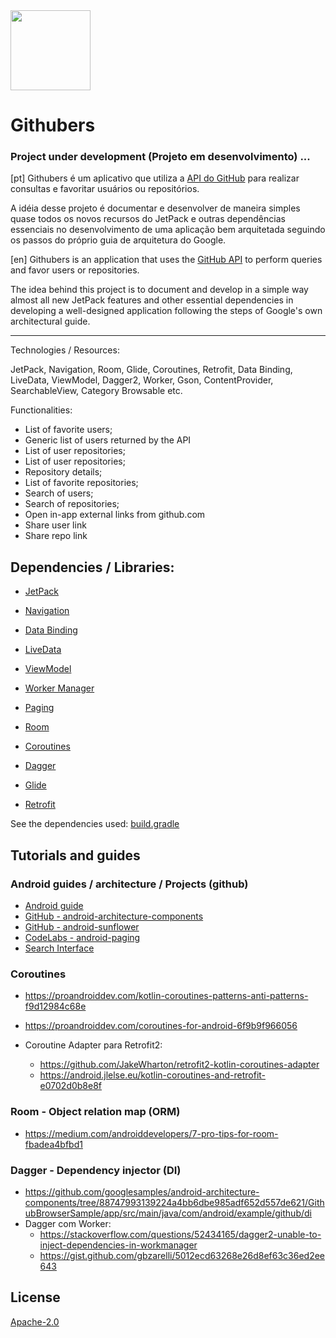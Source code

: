 <img src="https://github.com/helpdeveloper/githubers/blob/master/app/src/main/ic_launcher-web.png" width="128">

# Githubers
 ### Project under development (Projeto em desenvolvimento) ...
 
[pt]
 Githubers é um aplicativo que utiliza a [API do GitHub](https://developer.github.com/v3/) para realizar 
 consultas e favoritar usuários ou repositórios.
   
 A idéia desse projeto é documentar e desenvolver de maneira simples quase todos os novos recursos do JetPack
e outras dependências essenciais no desenvolvimento de uma aplicação bem arquitetada seguindo os passos do 
próprio
guia de arquitetura do Google.

[en]
 Githubers is an application that uses the [GitHub API](https://developer.github.com/v3/) to perform queries 
 and favor users or repositories. 
 
 The idea behind this project is to document and develop in a simple way almost all new JetPack features and 
 other essential dependencies in developing a well-designed application following the steps of Google's own 
 architectural guide. 
 
 ------
 
  Technologies / Resources: 
  
   JetPack, Navigation, Room, Glide, Coroutines, Retrofit, Data Binding, LiveData, ViewModel, Dagger2, Worker, 
   Gson, ContentProvider, SearchableView, Category Browsable etc.
 
 Functionalities: 
   
 - List of favorite users;
 - Generic list of users returned by the API
 - List of user repositories;
 - List of user repositories;
 - Repository details;
 - List of favorite repositories;
 - Search of users;
 - Search of repositories;
 - Open in-app external links from github.com
 - Share user link
 - Share repo link
 
## Dependencies / Libraries:

   - [JetPack](https://developer.android.com/jetpack/docs/guide)
   - [Navigation](https://developer.android.com/topic/libraries/architecture/navigation/)
   - [Data Binding](https://developer.android.com/topic/libraries/data-binding/)
   - [LiveData](https://developer.android.com/topic/libraries/architecture/livedata)
   - [ViewModel](https://developer.android.com/topic/libraries/architecture/viewmodel)
   - [Worker Manager](https://developer.android.com/topic/libraries/architecture/workmanager/)
   - [Paging](https://developer.android.com/topic/libraries/architecture/paging/)
   - [Room](https://developer.android.com/topic/libraries/architecture/room)
   
   - [Coroutines](https://kotlinlang.org/docs/reference/coroutines-overview.html)
   - [Dagger](https://google.github.io/dagger/)
   - [Glide](https://bumptech.github.io/glide/)
   - [Retrofit](https://square.github.io/retrofit/)
    
   See the dependencies used: [build.gradle](/app/build.gradle)

## Tutorials and guides

### Android guides / architecture / Projects (github)

 - [Android guide](https://developer.android.com/guide/)
 - [GitHub - android-architecture-components](https://github.com/googlesamples/android-architecture-components)
 - [GitHub - android-sunflower](https://github.com/googlesamples/android-sunflower)
 - [CodeLabs - android-paging](https://codelabs.developers.google.com/codelabs/android-paging)
 - [Search Interface](https://developer.android.com/guide/topics/search/search-dialog)
 
### Coroutines 

 - https://proandroiddev.com/kotlin-coroutines-patterns-anti-patterns-f9d12984c68e
 - https://proandroiddev.com/coroutines-for-android-6f9b9f966056

 - Coroutine Adapter para Retrofit2: 
     - https://github.com/JakeWharton/retrofit2-kotlin-coroutines-adapter
     - https://android.jlelse.eu/kotlin-coroutines-and-retrofit-e0702d0b8e8f

### Room - Object relation map (ORM)

 - https://medium.com/androiddevelopers/7-pro-tips-for-room-fbadea4bfbd1

### Dagger - Dependency injector (DI)

 - https://github.com/googlesamples/android-architecture-components/tree/88747993139224a4bb6dbe985adf652d557de621/GithubBrowserSample/app/src/main/java/com/android/example/github/di
 - Dagger com Worker:
     - https://stackoverflow.com/questions/52434165/dagger2-unable-to-inject-dependencies-in-workmanager
     - https://gist.github.com/gbzarelli/5012ecd63268e26d8ef63c36ed2ee643

## License

[Apache-2.0](https://choosealicense.com/licenses/apache-2.0/)

